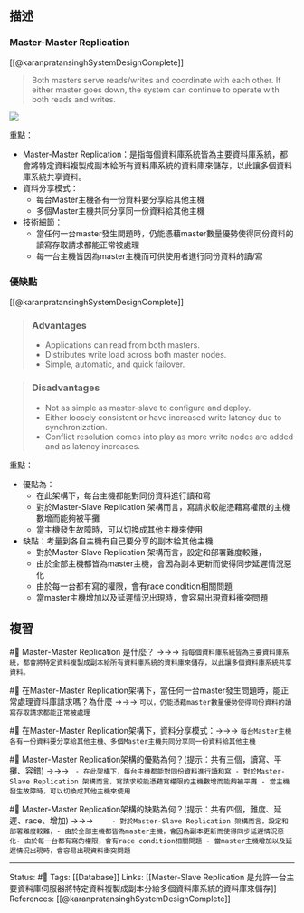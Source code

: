 ## 描述


### Master-Master Replication
[[@karanpratansinghSystemDesignComplete]]
> Both masters serve reads/writes and coordinate with each other. If either master goes down, the system can continue to operate with both reads and writes.

![](https://raw.githubusercontent.com/karanpratapsingh/portfolio/master/public/static/courses/system-design/chapter-II/database-replication/master-master-replication.png)



重點：
- Master-Master Replication：是指每個資料庫系統皆為主要資料庫系統，都會將特定資料複製成副本給所有資料庫系統的資料庫來儲存，以此讓多個資料庫系統共享資料。
- 資料分享模式：
	- 每台Master主機各有一份資料要分享給其他主機
	- 多個Master主機共同分享同一份資料給其他主機
- 技術細節：
	- 當任何一台master發生問題時，仍能憑藉master數量優勢使得同份資料的讀寫存取請求都能正常被處理
	- 每一台主機皆因為master主機而可供使用者進行同份資料的讀/寫


###  優缺點
[[@karanpratansinghSystemDesignComplete]]
> ### Advantages
> -   Applications can read from both masters.
> -   Distributes write load across both master nodes.
> -   Simple, automatic, and quick failover.

> ### Disadvantages
> -   Not as simple as master-slave to configure and deploy.
> -   Either loosely consistent or have increased write latency due to synchronization.
> -   Conflict resolution comes into play as more write nodes are added and as latency increases.

重點：
- 優點為：
	- 在此架構下，每台主機都能對同份資料進行讀和寫
	- 對於Master-Slave Replication 架構而言，寫請求較能憑藉寫權限的主機數增而能夠被平攤
	- 當主機發生故障時，可以切換成其他主機來使用
- 缺點：考量到各自主機有自己要分享的副本給其他主機
	- 對於Master-Slave Replication 架構而言，設定和部署難度較難，
	- 由於全部主機都皆為master主機，會因為副本更新而使得同步延遲情況惡化
	- 由於每一台都有寫的權限，會有race condition相關問題
	- 當master主機增加以及延遲情況出現時，會容易出現資料衝突問題


## 複習
#🧠 Master-Master Replication 是什麼？ ->->-> `指每個資料庫系統皆為主要資料庫系統，都會將特定資料複製成副本給所有資料庫系統的資料庫來儲存，以此讓多個資料庫系統共享資料。`
<!--SR:!2022-10-30,42,250-->

#🧠 在Master-Master Replication架構下，當任何一台master發生問題時，能正常處理資料庫請求嗎？為什麼 ->->-> `可以，仍能憑藉master數量優勢使得同份資料的讀寫存取請求都能正常被處理`
<!--SR:!2022-10-04,28,250-->

#🧠 在Master-Master Replication架構下，資料分享模式：->->-> `每台Master主機各有一份資料要分享給其他主機、多個Master主機共同分享同一份資料給其他主機`
<!--SR:!2022-09-29,24,250-->

#🧠 Master-Master Replication架構的優點為何？(提示：共有三個，讀寫、平攤、容錯) ->->-> `	- 在此架構下，每台主機都能對同份資料進行讀和寫 - 對於Master-Slave Replication 架構而言，寫請求較能憑藉寫權限的主機數增而能夠被平攤 - 當主機發生故障時，可以切換成其他主機來使用`
<!--SR:!2022-11-13,51,250-->

#🧠 Master-Master Replication架構的缺點為何？(提示：共有四個，難度、延遲、race、增加) ->->-> `	- 對於Master-Slave Replication 架構而言，設定和部署難度較難，- 由於全部主機都皆為master主機，會因為副本更新而使得同步延遲情況惡化- 由於每一台都有寫的權限，會有race condition相關問題 - 當master主機增加以及延遲情況出現時，會容易出現資料衝突問題`
<!--SR:!2022-10-10,23,250-->



---
Status: #🌱 
Tags:
[[Database]]
Links:
[[Master-Slave Replication 是允許一台主要資料庫伺服器將特定資料複製成副本分給多個資料庫系統的資料庫來儲存]]
References:
[[@karanpratansinghSystemDesignComplete]]
